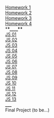 [Homework 1](https://bursan.github.io/genius-homework/homework-1/)<br>
[Homework 2](https://bursan.github.io/genius-homework/homework-2/)<br>
[Homework 3](https://bursan.github.io/genius-homework/homework-3/)<br>
[Homework 4](https://bursan.github.io/genius-homework/homework-4/)<br> \***\*\_\_\_\_\*\***<br>
[JS 01](https://bursan.github.io/genius-homework/hw-js-01/)<br>
[JS 02](https://bursan.github.io/genius-homework/hw-js-02/)<br>
[JS 03](https://bursan.github.io/genius-homework/hw-js-03/)<br>
[JS 04](https://bursan.github.io/genius-homework/hw-js-04/)<br>
[JS 05](https://bursan.github.io/genius-homework/hw-js-05/)<br>
[JS 06](https://bursan.github.io/genius-homework/hw-js-06/)<br>
[JS 07](https://bursan.github.io/genius-homework/hw-js-07/)<br>
[JS 08](https://bursan.github.io/genius-homework/hw-js-08/)<br>
[JS 09](https://bursan.github.io/genius-homework/hw-js-09/)<br>
[JS 10](https://bursan.github.io/genius-homework/hw-js-10/)<br>
[JS 11](https://bursan.github.io/genius-homework/hw-js-11/)<br>
[JS 12](https://bursan.github.io/genius-homework/hw-js-12/)<br>
[JS 13](https://bursan.github.io/genius-homework/hw-js-13/)<br>
**\_\_\_**<br>
Final Project (to be...)
